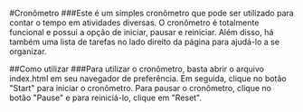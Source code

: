#Cronômetro
###Este é um simples cronômetro que pode ser utilizado para contar o tempo em atividades diversas. O cronômetro é totalmente funcional e possui a opção de iniciar, pausar e reiniciar. Além disso, há também uma lista de tarefas no lado direito da página para ajudá-lo a se organizar.

##Como utilizar
###Para utilizar o cronômetro, basta abrir o arquivo index.html em seu navegador de preferência. Em seguida, clique no botão "Start" para iniciar o cronômetro. Para pausar o cronômetro, clique no botão "Pause" e para reiniciá-lo, clique em "Reset".
